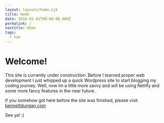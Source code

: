 ```yaml
---
layout: layouts/home.njk
title: Home
date: 2016-01-01T00:00:00.000Z
permalink: /
navtitle: Home
tags:
  - nav
---
```

# Welcome!

This site is currently under construction. Before I learned proper web development I just whipped up a quick Wordpress site to start blogging my coding journey. Well, now Im a little more savvy and will be using Netlify and some more fancy features in the near future. 

If you somehow got here before the site was finished, please visit [bennettdungan.com](https://www.bennettdungan.com)

See ya! :)